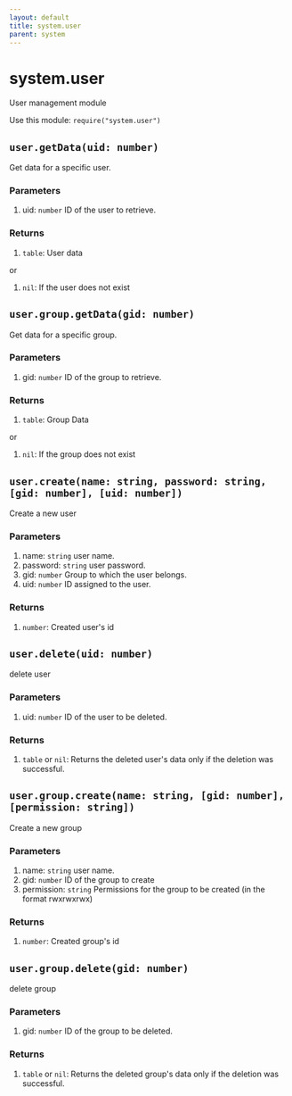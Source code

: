 ```yaml
---
layout: default
title: system.user
parent: system
---
```


# system.user
User management module

Use this module: `require("system.user")`

## `user.getData(uid: number)`
Get data for a specific user.

### Parameters
1. uid: `number` ID of the user to retrieve.

### Returns
1. `table`: User data

or

1. `nil`: If the user does not exist

## `user.group.getData(gid: number)`
Get data for a specific group.

### Parameters
1. gid: `number` ID of the group to retrieve.

### Returns
1. `table`: Group Data

or

1. `nil`: If the group does not exist

## `user.create(name: string, password: string, [gid: number], [uid: number])`
Create a new user

### Parameters
1. name: `string` user name.
2. password: `string` user password.
3. gid: `number` Group to which the user belongs.
4. uid: `number` ID assigned to the user.

### Returns
1. `number`: Created user's id
   
## `user.delete(uid: number)`
delete user

### Parameters
1. uid: `number` ID of the user to be deleted.

### Returns
1. `table` or `nil`: Returns the deleted user's data only if the deletion was successful.

## `user.group.create(name: string, [gid: number], [permission: string])`
Create a new group

### Parameters
1. name: `string` user name.
2. gid: `number` ID of the group to create
3. permission: `string` Permissions for the group to be created (in the format rwxrwxrwx)

### Returns
1. `number`: Created group's id
   
## `user.group.delete(gid: number)`
delete group

### Parameters
1. gid: `number` ID of the group to be deleted.

### Returns
1. `table` or `nil`: Returns the deleted group's data only if the deletion was successful.
